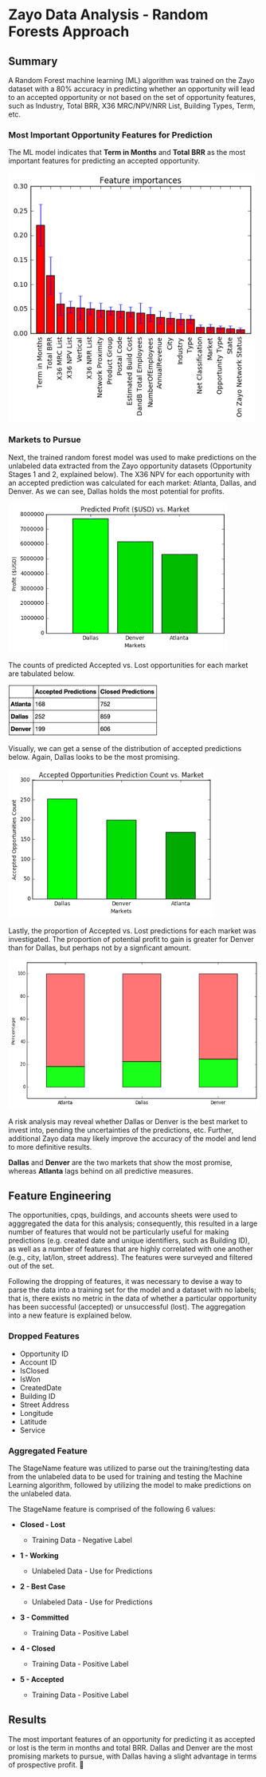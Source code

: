 # Zayo Data Analysis - Random Forests Approach

## Summary
A Random Forest machine learning (ML) algorithm was trained on the Zayo dataset with a 80% accuracy in predicting whether an opportunity will lead to an accepted opportunity or not based on the set of opportunity features, such as Industry, Total BRR, X36 MRC/NPV/NRR List, Building Types, Term, etc.

### Most Important Opportunity Features for Prediction
The ML model indicates that **Term in Months** and **Total BRR** as the most important features for predicting an accepted opportunity.

<img src="imgs/feature_importances.png" height=500></img>

### Markets to Pursue
Next, the trained random forest model was used to make predictions on the unlabeled data extracted from the Zayo opportunity datasets (Opportunity Stages 1 and 2, explained below). The X36 NPV for each opportunity with an accepted prediction was calculated for each market: Atlanta, Dallas, and Denver. As we can see, Dallas holds the most potential for profits.

<img src="imgs/predicted_profit.png" height=300></img>

The counts of predicted Accepted vs. Lost opportunities for each market are tabulated below.

<img src="imgs/table.png" width=300></img>

Visually, we can get a sense of the distribution of accepted predictions below. Again, Dallas looks to be the most promising.

<img src="imgs/bar_count.png" height=300></img>

Lastly, the proportion of Accepted vs. Lost predictions for each market was investigated. The proportion of potential profit to gain is greater for Denver than for Dallas, but perhaps not by a signficant amount.

<img src="imgs/predicted_proportion.png" height=300></img>


A risk analysis may reveal whether Dallas or Denver is the best market to invest into, pending the uncertainties of the predictions, etc. Further, additional Zayo data may likely improve the accuracy of the model and lend to more definitive results.

**Dallas** and **Denver** are the two markets that show the most promise, whereas **Atlanta** lags behind on all predictive measures.





## Feature Engineering
The opportunities, cpqs, buildings, and accounts sheets were used to agggregated the data for this analysis; consequently, this resulted in a large number of features that would not be particularly useful for making predictions (e.g. created date and unique identifiers, such as Building ID), as well as a number of features that are highly correlated with one another (e.g., city, lat/lon, street address). The features were surveyed and filtered out of the set.

Following the dropping of features, it was necessary to devise a way to parse the data into a training set for the model and a dataset with no labels; that is, there exists no metric in the data of whether a particular opportunity has been successful (accepted) or unsuccessful (lost). The aggregation into a new feature is explained below.

### Dropped Features
- Opportunity ID
- Account ID
- IsClosed
- IsWon
- CreatedDate
- Building ID
- Street Address
- Longitude
- Latitude
- Service

### Aggregated Feature
The StageName feature was utilized to parse out the training/testing data from the unlabeled data to be used for training and testing the Machine Learning algorithm, followed by utilizing the model to make predictions on the unlabeled data.

The StageName feature is comprised of the following 6 values:

- **Closed - Lost**
  - Training Data - Negative Label


- **1 - Working**
  - Unlabeled Data - Use for Predictions


- **2 - Best Case**
  - Unlabeled Data - Use for Predictions


- **3 - Committed**
  - Training Data - Positive Label


- **4 - Closed**
  - Training Data - Positive Label


- **5 - Accepted**
  - Training Data - Positive Label


## Results
The most important features of an opportunity for predicting it as accepted or lost is the term in months and total BRR. Dallas and Denver are the most promising markets to pursue, with Dallas having a slight advantage in terms of prospective profit. 
:tada:
